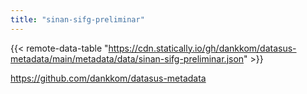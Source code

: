 ```yaml
---
title: "sinan-sifg-preliminar"
---
```


{{< remote-data-table "https://cdn.statically.io/gh/dankkom/datasus-metadata/main/metadata/data/sinan-sifg-preliminar.json" >}}

https://github.com/dankkom/datasus-metadata
